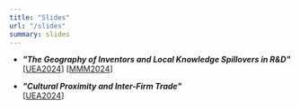 ```yaml
---
title: "Slides"
url: "/slides"
summary: slides
---
```


- ***"The Geography of Inventors and Local Knowledge Spillovers in R&D"***  \
[[UEA2024](https://bcfujiy.github.io/img/slides/F_LKS_UEA2024.pdf)]
[[MMM2024](https://bcfujiy.github.io/img/slides/F_LKS_MMM2024.pdf)]

- ***"Cultural Proximity and Inter-Firm Trade"***  \
[[UEA2024](https://bcfujiy.github.io/img/slides/BCF_Castes_UDEP.pdf)]
